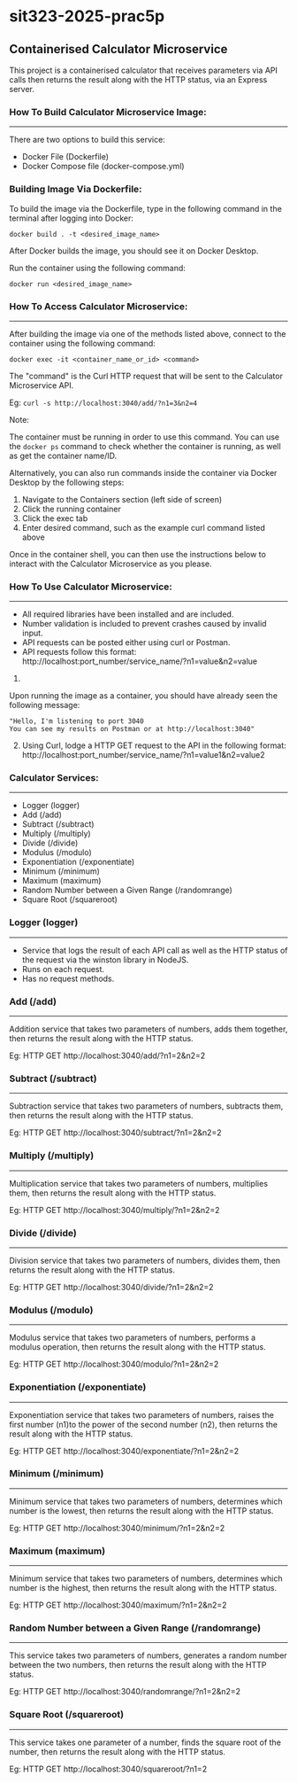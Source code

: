 # sit323-2025-prac5p

## Containerised Calculator Microservice
This project is a containerised calculator that receives parameters via API calls then returns the result along with the HTTP status, via an Express server.

### How To Build Calculator Microservice Image:
---
There are two options to build this service:
- Docker File (Dockerfile)
- Docker Compose file (docker-compose.yml)

### Building Image Via Dockerfile:
To build the image via the Dockerfile, type in the following command in the terminal after logging into Docker:

`docker build . -t <desired_image_name>`

After Docker builds the image, you should see it on Docker Desktop.

Run the container using the following command:

`docker run <desired_image_name>`



### How To Access Calculator Microservice:
---
After building the image via one of the methods listed above, connect to the container using the following command:

`docker exec -it <container_name_or_id> <command>`

The "command" is the Curl HTTP request that will be sent to the Calculator Microservice API.

Eg: `curl -s http://localhost:3040/add/?n1=3&n2=4`

Note:

The container must be running in order to use this command. You can use the `docker ps` command to check whether the container is running, as well as get the container name/ID.

Alternatively, you can also run commands inside the container via Docker Desktop by the following steps:
1. Navigate to the Containers section (left side of screen)
2. Click the running container
3. Click the exec tab
4. Enter desired command, such as the example curl command listed above



Once in the container shell, you can then use the instructions below to interact with the Calculator Microservice as you please.

### How To Use Calculator Microservice:
---
- All required libraries have been installed and are included.
- Number validation is included to prevent crashes caused by invalid input.
- API requests can be posted either using curl or Postman.
- API requests follow this format:
    http://localhost:port_number/service_name/?n1=value&n2=value


1. 

Upon running the image as a container, you should have already seen the following message:
    
    "Hello, I'm listening to port 3040
    You can see my results on Postman or at http://localhost:3040"

2. Using Curl, lodge a HTTP GET request to the API in the following format: 
    http://localhost:port_number/service_name/?n1=value1&n2=value2

### Calculator Services:
---
- Logger (logger)
- Add (/add)
- Subtract (/subtract)
- Multiply (/multiply)
- Divide (/divide)
- Modulus (/modulo)
- Exponentiation (/exponentiate)
- Minimum (/minimum)
- Maximum (maximum)
- Random Number between a Given Range (/randomrange)
- Square Root (/squareroot)

### Logger (logger)
---

- Service that logs the result of each API call as well as the HTTP status of the request via the winston library in NodeJS.
- Runs on each request.
- Has no request methods.


### Add (/add)
---
Addition service that takes two parameters of numbers, adds them together, then returns the result along with the HTTP status.

Eg: HTTP GET http://localhost:3040/add/?n1=2&n2=2


### Subtract (/subtract)
---
Subtraction service that takes two parameters of numbers, subtracts them, then returns the result along with the HTTP status.

Eg: HTTP GET http://localhost:3040/subtract/?n1=2&n2=2

### Multiply (/multiply)
---
Multiplication service that takes two parameters of numbers, multiplies them, then returns the result along with the HTTP status.

Eg: HTTP GET http://localhost:3040/multiply/?n1=2&n2=2

### Divide (/divide)
---
Division service that takes two parameters of numbers, divides them, then returns the result along with the HTTP status.

Eg: HTTP GET http://localhost:3040/divide/?n1=2&n2=2

### Modulus (/modulo)
---
Modulus service that takes two parameters of numbers, performs a modulus operation, then returns the result along with the HTTP status.

Eg: HTTP GET http://localhost:3040/modulo/?n1=2&n2=2

### Exponentiation (/exponentiate)
---
Exponentiation service that takes two parameters of numbers, raises the first number (n1)to the power of the second number (n2), then returns the result along with the HTTP status.

Eg: HTTP GET http://localhost:3040/exponentiate/?n1=2&n2=2

### Minimum (/minimum)
---
Minimum service that takes two parameters of numbers, determines which number is the lowest, then returns the result along with the HTTP status.

Eg: HTTP GET http://localhost:3040/minimum/?n1=2&n2=2

### Maximum (maximum)
---
Minimum service that takes two parameters of numbers, determines which number is the highest, then returns the result along with the HTTP status.

Eg: HTTP GET http://localhost:3040/maximum/?n1=2&n2=2

### Random Number between a Given Range (/randomrange)
---
This service takes two parameters of numbers, generates a random number between the two numbers, then returns the result along with the HTTP status.

Eg: HTTP GET http://localhost:3040/randomrange/?n1=2&n2=2

### Square Root (/squareroot)
---
This service takes one parameter of a number, finds the square root of the number, then returns the result along with the HTTP status.

Eg: HTTP GET http://localhost:3040/squareroot/?n1=2